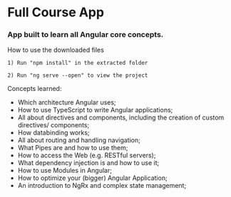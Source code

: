 # Full Course App
### App built to learn all Angular core concepts.

How to use the downloaded files

    1) Run "npm install" in the extracted folder

    2) Run "ng serve --open" to view the project

Concepts learned:

- Which architecture Angular uses;
- How to use TypeScript to write Angular applications;
- All about directives and components, including the creation of custom directives/ components;
- How databinding works;
- All about routing and handling navigation;
- What Pipes are and how to use them;
- How to access the Web (e.g. RESTful servers);
- What dependency injection is and how to use it;
- How to use Modules in Angular;
- How to optimize your (bigger) Angular Application;
- An introduction to NgRx and complex state management;
